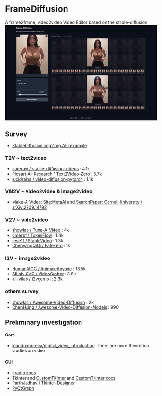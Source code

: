# FrameDiffusion

A frame2frame, video2video Video Editor based on the stable-diffusion
![](assets/preview.png)

## Survey

* [StableDiffusion img2img API example](https://gist.github.com/w-e-w/0f37c04c18e14e4ee1482df5c4eb9f53)

### T2V ~ text2video

* [nateraw / stable-diffusion-videos](https://github.com/nateraw/stable-diffusion-videos) : 4.1k
* [Picsart-AI-Research / Text2Video-Zero](https://github.com/Picsart-AI-Research/Text2Video-Zero) : 3.7k
* [lucidrains / video-diffusion-pytorch](https://github.com/lucidrains/video-diffusion-pytorch) : 1.1k

### V&I2V ~ video2video & image2video

* Make-A-Video: [Site:MetaAI](https://makeavideo.studio/)
  and [SearchPaper: Cornell University / arXiv:2209.14792](https://arxiv.org/abs/2209.14792)

### V2V ~ vide2video

* [showlab / Tune-A-Video](https://github.com/showlab/Tune-A-Video) : 4k
* [omerbt / TokenFlow](https://github.com/omerbt/TokenFlow) : 1.4k
* [rese1f / StableVideo](https://github.com/rese1f/StableVideo) : 1.3k
* [ChenyangQiQi / FateZero](https://github.com/ChenyangQiQi/FateZero) : 1k

### I2V ~ image2video
* [HumanAIGC / AnimateAnyone](https://github.com/HumanAIGC/AnimateAnyone) : 13.5k
* [AILab-CVC / VideoCrafter](https://github.com/AILab-CVC/VideoCrafter) : 3.8k
* [ali-vilab / i2vgen-xl](https://github.com/ali-vilab/i2vgen-xl) : 2.3k

### others survey

* [showlab / Awesome-Video-Diffusion](https://github.com/showlab/Awesome-Video-Diffusion) : 2k
* [ChenHsing / Awesome-Video-Diffusion-Models](https://github.com/ChenHsing/Awesome-Video-Diffusion-Models) : 990

## Preliminary investigation

#### Core

* [leandromoreira/digital_video_introduction](https://github.com/leandromoreira/digital_video_introduction):
  There are more theoretical studies on video

#### GUI

* [gradio docs](https://www.gradio.app/docs)
* TkInter and [CustomTKinter](https://github.com/TomSchimansky/CustomTkinter)
  and [CustomTkinter docs](https://customtkinter.tomschimansky.com/documentation/)
* [ParthJadhav / Tkinter-Designer](https://github.com/ParthJadhav/Tkinter-Designer)
* [PyQtGraph](https://www.pyqtgraph.org/)
